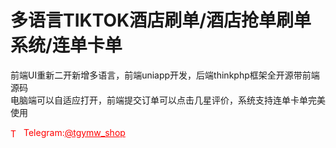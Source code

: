 # 多语言TIKTOK酒店刷单/酒店抢单刷单系统/连单卡单

前端UI重新二开新增多语言，前端uniapp开发，后端thinkphp框架全开源带前端源码<br>电脑端可以自适应打开，前端提交订单可以点击几星评价，系统支持连单卡单完美使用<br>


<p style="color: red;"><img src="https://cdn-icons-png.flaticon.com/512/2111/2111646.png" alt="Telegram Icon" style="width: 16px; vertical-align: middle; margin-right: 5px;">Telegram:<a href="https://t.me/tgymw_shop" style="color: red;">@tgymw_shop</a></p>
